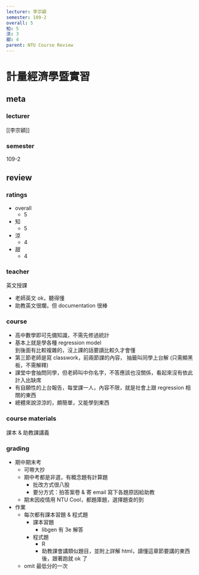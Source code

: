 ```yaml
---
lecturer: 李宗穎
semester: 109-2
overall: 5
知: 5
涼: 3
甜: 4
parent: NTU Course Review
---
```

# 計量經濟學暨實習
## meta
### lecturer
[[李宗穎]]

### semester 
109-2

## review
### ratings
- overall
	- 5
- 知
	- 5
- 涼
	- 4
- 甜
	- 4

### teacher
英文授課
- 老師英文 ok，聽得懂
- 助教英文很爛，但 documentation 很棒

### course
- 高中數學即可先備知識，不需先修過統計
- 基本上就是學各種 regression model  
到後面有比較複雜的，沒上課的話要讀比較久才會懂
- 第三節老師是寫 classwork，前兩節課的內容， 抽籤叫同學上台解 (只需顯黑板，不需解釋)
- 課堂中會抽問同學，但老師叫中你名字，不答應該也沒關係，看起來沒有依此計入出缺席
- 有自願性的上台報告，每堂課一人，內容不限，就是社會上跟 regression 相關的東西
- 總體來說涼涼的，頗簡單，又能學到東西

### course materials
課本 & 助教課講義

### grading
- 期中期末考
	- 可帶大抄
	- 期中考都是非選，有概念題有計算題
		- 批改方式很八股
		- 要分方式：拍答案卷 & 寄 email 寫下各題原因給助教 
	- 期末因疫情用 NTU Cool，都題庫題，選擇題查的到
- 作業
	- 每次都有課本習題 & 程式題
		- 課本習題
			- libgen 有 3e 解答
		- 程式題
			- R
			- 助教課會講類似題目，並附上詳解 html，讀懂這章節要講的東西後，跟著跑就 ok 了
	- omit 最低分的一次